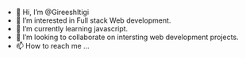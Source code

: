 - 👋 Hi, I’m @GireeshItigi
- 👀 I’m interested in Full stack Web development.
- 🌱 I’m currently learning javascript.
- 💞️ I’m looking to collaborate on intersting web development projects.
- 📫 How to reach me ...

<!---
GireeshItigi/GireeshItigi is a ✨ special ✨ repository because its `README.md` (this file) appears on your GitHub profile.
You can click the Preview link to take a look at your changes.
--->
